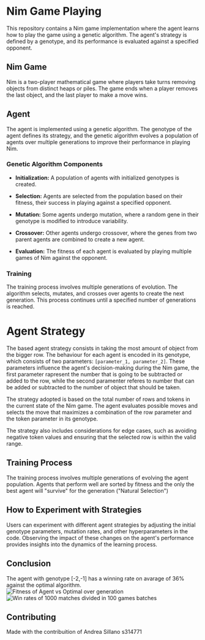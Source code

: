 # Nim Game Playing

This repository contains a Nim game implementation where the agent learns how to play the game using a genetic algorithm. The agent's strategy is defined by a genotype, and its performance is evaluated against a specified opponent.

## Nim Game

Nim is a two-player mathematical game where players take turns removing objects from distinct heaps or piles. The game ends when a player removes the last object, and the last player to make a move wins.

## Agent

The agent is implemented using a genetic algorithm. The genotype of the agent defines its strategy, and the genetic algorithm evolves a population of agents over multiple generations to improve their performance in playing Nim.

### Genetic Algorithm Components

- **Initialization:** A population of agents with initialized genotypes is created.

- **Selection:** Agents are selected from the population based on their fitness, their success in playing against a specified opponent.

- **Mutation:** Some agents undergo mutation, where a random gene in their genotype is modified to introduce variability.

- **Crossover:** Other agents undergo crossover, where the genes from two parent agents are combined to create a new agent.

- **Evaluation:** The fitness of each agent is evaluated by playing multiple games of Nim against the opponent.

### Training

The training process involves multiple generations of evolution. The algorithm selects, mutates, and crosses over agents to create the next generation. This process continues until a specified number of generations is reached.


# Agent Strategy

The based agent strategy consists in taking the most amount of object from the bigger row.
The behaviour for each agent is encoded in its genotype, which consists of two parameters: `[parameter_1, parameter_2]`. These parameters influence the agent's decision-making during the Nim game, the first parameter rapresent the number that is going to be subtracted or added to the row, while the second paramenter referes to number that can be added or subtracted to the number of object that should be taken.

The strategy adopted is based on the total number of rows and tokens in the current state of the Nim game. The agent evaluates possible moves and selects the move that maximizes a combination of the row parameter and the token parameter in its genotype.

The strategy also includes considerations for edge cases, such as avoiding negative token values and ensuring that the selected row is within the valid range.

## Training Process

The training process involves multiple generations of evolving the agent population. Agents that perform well are sorted by fitness and the only the best agent will "survive" for the generation ("Natural Selection") 

## How to Experiment with Strategies

Users can experiment with different agent strategies by adjusting the initial genotype parameters, mutation rates, and other hyperparameters in the code. Observing the impact of these changes on the agent's performance provides insights into the dynamics of the learning process.

## Conclusion 
The agent with genotype [-2,-1] has a winning rate on avarage of 36% against the optimal algorithm.
![Fitness of Agent vs Optimal over generation](https://example.com/image.jpg)
![Win rates of 1000 matches divided in 100 games batches](https://example.com/image.jpg)

## Contributing
Made with the contribuition of Andrea Sillano s314771
